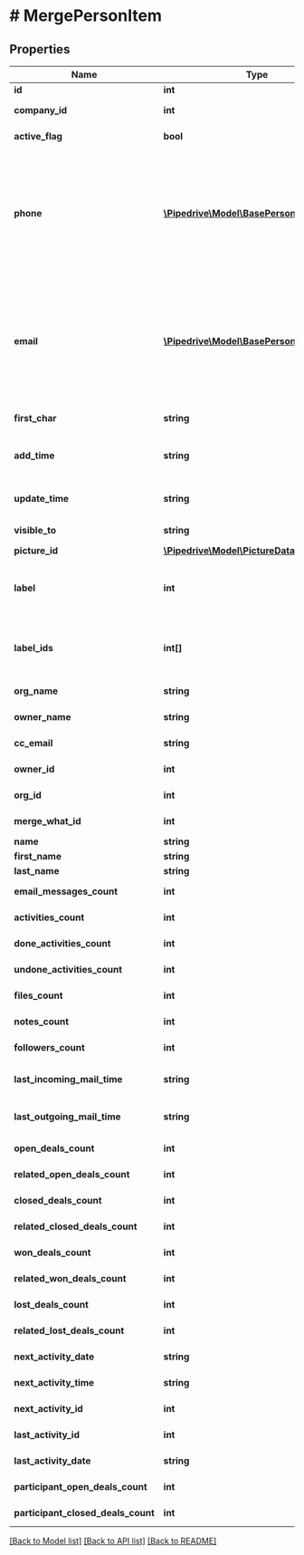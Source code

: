# # MergePersonItem

## Properties

Name | Type | Description | Notes
------------ | ------------- | ------------- | -------------
**id** | **int** | The ID of the person | [optional]
**company_id** | **int** | The ID of the company related to the person | [optional]
**active_flag** | **bool** | Whether the person is active or not | [optional]
**phone** | [**\Pipedrive\Model\BasePersonItemPhone[]**](BasePersonItemPhone.md) | A phone number supplied as a string or an array of phone objects related to the person. The structure of the array is as follows: &#x60;[{ \&quot;value\&quot;: \&quot;12345\&quot;, \&quot;primary\&quot;: \&quot;true\&quot;, \&quot;label\&quot;: \&quot;mobile\&quot; }]&#x60;. Please note that only &#x60;value&#x60; is required. | [optional]
**email** | [**\Pipedrive\Model\BasePersonItemEmail[]**](BasePersonItemEmail.md) | An email address as a string or an array of email objects related to the person. The structure of the array is as follows: &#x60;[{ \&quot;value\&quot;: \&quot;mail@example.com\&quot;, \&quot;primary\&quot;: \&quot;true\&quot;, \&quot;label\&quot;: \&quot;main\&quot; } ]&#x60;. Please note that only &#x60;value&#x60; is required. | [optional]
**first_char** | **string** | The first letter of the name of the person | [optional]
**add_time** | **string** | The date and time when the person was added/created. Format: YYYY-MM-DD HH:MM:SS | [optional]
**update_time** | **string** | The last updated date and time of the person. Format: YYYY-MM-DD HH:MM:SS | [optional]
**visible_to** | **string** | The visibility group ID of who can see the person | [optional]
**picture_id** | [**\Pipedrive\Model\PictureDataWithID**](PictureDataWithID.md) |  | [optional]
**label** | **int** | The label assigned to the person. When the &#x60;label&#x60; field is updated, the &#x60;label_ids&#x60; field value will be overwritten by the &#x60;label&#x60; field value. | [optional]
**label_ids** | **int[]** | The IDs of labels assigned to the person. When the &#x60;label_ids&#x60; field is updated, the &#x60;label&#x60; field value will be set to the first value of the &#x60;label_ids&#x60; field. | [optional]
**org_name** | **string** | The name of the organization associated with the person | [optional]
**owner_name** | **string** | The name of the owner associated with the person | [optional]
**cc_email** | **string** | The BCC email associated with the person | [optional]
**owner_id** | **int** | The ID of the owner related to the person | [optional]
**org_id** | **int** | The ID of the organization related to the person | [optional]
**merge_what_id** | **int** | The ID of the person with what the main person was merged | [optional]
**name** | **string** | The name of the person | [optional]
**first_name** | **string** | The first name of the person | [optional]
**last_name** | **string** | The last name of the person | [optional]
**email_messages_count** | **int** | The count of email messages related to the person | [optional]
**activities_count** | **int** | The count of activities related to the person | [optional]
**done_activities_count** | **int** | The count of done activities related to the person | [optional]
**undone_activities_count** | **int** | The count of undone activities related to the person | [optional]
**files_count** | **int** | The count of files related to the person | [optional]
**notes_count** | **int** | The count of notes related to the person | [optional]
**followers_count** | **int** | The count of followers related to the person | [optional]
**last_incoming_mail_time** | **string** | The date and time of the last incoming email associated with the person | [optional]
**last_outgoing_mail_time** | **string** | The date and time of the last outgoing email associated with the person | [optional]
**open_deals_count** | **int** | The count of open deals related with the item | [optional]
**related_open_deals_count** | **int** | The count of related open deals related with the item | [optional]
**closed_deals_count** | **int** | The count of closed deals related with the item | [optional]
**related_closed_deals_count** | **int** | The count of related closed deals related with the item | [optional]
**won_deals_count** | **int** | The count of won deals related with the item | [optional]
**related_won_deals_count** | **int** | The count of related won deals related with the item | [optional]
**lost_deals_count** | **int** | The count of lost deals related with the item | [optional]
**related_lost_deals_count** | **int** | The count of related lost deals related with the item | [optional]
**next_activity_date** | **string** | The date of the next activity associated with the deal | [optional]
**next_activity_time** | **string** | The time of the next activity associated with the deal | [optional]
**next_activity_id** | **int** | The ID of the next activity associated with the deal | [optional]
**last_activity_id** | **int** | The ID of the last activity associated with the deal | [optional]
**last_activity_date** | **string** | The date of the last activity associated with the deal | [optional]
**participant_open_deals_count** | **int** | The count of open participant deals related with the item | [optional]
**participant_closed_deals_count** | **int** | The count of closed participant deals related with the item | [optional]

[[Back to Model list]](../../README.md#models) [[Back to API list]](../../README.md#endpoints) [[Back to README]](../../README.md)
